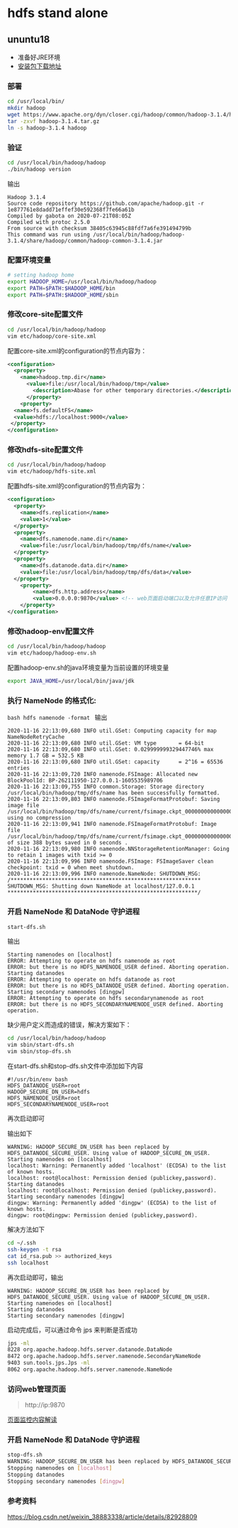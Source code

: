 # hdfs stand alone

## ununtu18

- 准备好JRE环境
- [安装包下载地址](https://archive.apache.org/dist/hadoop/common/)

### 部署  
```bash
cd /usr/local/bin/
mkdir hadoop
wget https://www.apache.org/dyn/closer.cgi/hadoop/common/hadoop-3.1.4/hadoop-3.1.4.tar.gz
tar -zxvf hadoop-3.1.4.tar.gz
ln -s hadoop-3.1.4 hadoop
```

### 验证
```bash
cd /usr/local/bin/hadoop/hadoop
./bin/hadoop version
```
输出
```text
Hadoop 3.1.4
Source code repository https://github.com/apache/hadoop.git -r 1e877761e8dadd71effef30e592368f7fe66a61b
Compiled by gabota on 2020-07-21T08:05Z
Compiled with protoc 2.5.0
From source with checksum 38405c63945c88fdf7a6fe391494799b
This command was run using /usr/local/bin/hadoop/hadoop-3.1.4/share/hadoop/common/hadoop-common-3.1.4.jar
```

### 配置环境变量
```bash
# setting hadoop home
export HADOOP_HOME=/usr/local/bin/hadoop/hadoop
export PATH=$PATH:$HADOOP_HOME/bin
export PATH=$PATH:$HADOOP_HOME/sbin
```


### 修改core-site配置文件
```bash
cd /usr/local/bin/hadoop/hadoop
vim etc/hadoop/core-site.xml
```
配置core-site.xml的configuration的节点内容为：
```xml
<configuration>
  <property>
    <name>hadoop.tmp.dir</name>
      <value>file:/usr/local/bin/hadoop/tmp</value>
        <description>Abase for other temporary directories.</description>
      </property>
    <property>
  <name>fs.defaultFS</name>
  <value>hdfs://localhost:9000</value>
 </property>
</configuration>
```

### 修改hdfs-site配置文件
```bash
cd /usr/local/bin/hadoop/hadoop
vim etc/hadoop/hdfs-site.xml
```
配置hdfs-site.xml的configuration的节点内容为：
```xml
<configuration>
  <property>
    <name>dfs.replication</name>
    <value>1</value>
  </property>
  <property>
    <name>dfs.namenode.name.dir</name>
    <value>file:/usr/local/bin/hadoop/tmp/dfs/name</value>
  </property>
  <property>
    <name>dfs.datanode.data.dir</name>
    <value>file:/usr/local/bin/hadoop/tmp/dfs/data</value>
  </property>
	<property>
		<name>dfs.http.address</name>
		<value>0.0.0.0:9870</value> <!-- web页面启动端口以及允许任意IP访问 -->
	</property>
</configuration>
```

### 修改hadoop-env配置文件
```bash
cd /usr/local/bin/hadoop/hadoop
vim etc/hadoop/hadoop-env.sh
```
配置hadoop-env.sh的java环境变量为当前设置的环境变量
```bash
export JAVA_HOME=/usr/local/bin/java/jdk
```

### 执行 NameNode 的格式化:
``bash
hdfs namenode -format
``
输出
```text
2020-11-16 22:13:09,680 INFO util.GSet: Computing capacity for map NameNodeRetryCache
2020-11-16 22:13:09,680 INFO util.GSet: VM type       = 64-bit
2020-11-16 22:13:09,680 INFO util.GSet: 0.029999999329447746% max memory 1.7 GB = 532.5 KB
2020-11-16 22:13:09,680 INFO util.GSet: capacity      = 2^16 = 65536 entries
2020-11-16 22:13:09,720 INFO namenode.FSImage: Allocated new BlockPoolId: BP-262111950-127.0.0.1-1605535989706
2020-11-16 22:13:09,755 INFO common.Storage: Storage directory /usr/local/bin/hadoop/tmp/dfs/name has been successfully formatted.
2020-11-16 22:13:09,803 INFO namenode.FSImageFormatProtobuf: Saving image file /usr/local/bin/hadoop/tmp/dfs/name/current/fsimage.ckpt_0000000000000000000 using no compression
2020-11-16 22:13:09,941 INFO namenode.FSImageFormatProtobuf: Image file /usr/local/bin/hadoop/tmp/dfs/name/current/fsimage.ckpt_0000000000000000000 of size 388 bytes saved in 0 seconds .
2020-11-16 22:13:09,980 INFO namenode.NNStorageRetentionManager: Going to retain 1 images with txid >= 0
2020-11-16 22:13:09,996 INFO namenode.FSImage: FSImageSaver clean checkpoint: txid = 0 when meet shutdown.
2020-11-16 22:13:09,996 INFO namenode.NameNode: SHUTDOWN_MSG: 
/************************************************************
SHUTDOWN_MSG: Shutting down NameNode at localhost/127.0.0.1
************************************************************/
```

### 开启 NameNode 和 DataNode 守护进程
```bash
start-dfs.sh
```
输出
```text
Starting namenodes on [localhost]
ERROR: Attempting to operate on hdfs namenode as root
ERROR: but there is no HDFS_NAMENODE_USER defined. Aborting operation.
Starting datanodes
ERROR: Attempting to operate on hdfs datanode as root
ERROR: but there is no HDFS_DATANODE_USER defined. Aborting operation.
Starting secondary namenodes [dingpw]
ERROR: Attempting to operate on hdfs secondarynamenode as root
ERROR: but there is no HDFS_SECONDARYNAMENODE_USER defined. Aborting operation.
```
缺少用户定义而造成的错误，解决方案如下：
```bash
cd /usr/local/bin/hadoop/hadoop
vim sbin/start-dfs.sh
vim sbin/stop-dfs.sh
```
在start-dfs.sh和stop-dfs.sh文件中添加如下内容
```text
#!/usr/bin/env bash
HDFS_DATANODE_USER=root
HADOOP_SECURE_DN_USER=hdfs
HDFS_NAMENODE_USER=root
HDFS_SECONDARYNAMENODE_USER=root
```
再次启动即可

输出如下
```text
WARNING: HADOOP_SECURE_DN_USER has been replaced by HDFS_DATANODE_SECURE_USER. Using value of HADOOP_SECURE_DN_USER.
Starting namenodes on [localhost]
localhost: Warning: Permanently added 'localhost' (ECDSA) to the list of known hosts.
localhost: root@localhost: Permission denied (publickey,password).
Starting datanodes
localhost: root@localhost: Permission denied (publickey,password).
Starting secondary namenodes [dingpw]
dingpw: Warning: Permanently added 'dingpw' (ECDSA) to the list of known hosts.
dingpw: root@dingpw: Permission denied (publickey,password).
```

解决方法如下
```bash
cd ~/.ssh
ssh-keygen -t rsa
cat id_rsa.pub >> authorized_keys
ssh localhost
```
再次启动即可，输出
```text
WARNING: HADOOP_SECURE_DN_USER has been replaced by HDFS_DATANODE_SECURE_USER. Using value of HADOOP_SECURE_DN_USER.
Starting namenodes on [localhost]
Starting datanodes
Starting secondary namenodes [dingpw]
```

启动完成后，可以通过命令 jps 来判断是否成功
```bash
jps -ml
8228 org.apache.hadoop.hdfs.server.datanode.DataNode
8472 org.apache.hadoop.hdfs.server.namenode.SecondaryNameNode
9403 sun.tools.jps.Jps -ml
8062 org.apache.hadoop.hdfs.server.namenode.NameNode
```

### 访问web管理页面
> http://ip:9870

[页面监控内容解读](https://www.cnblogs.com/go-no-1/p/13032247.html)

### 开启 NameNode 和 DataNode 守护进程
```bash
stop-dfs.sh
WARNING: HADOOP_SECURE_DN_USER has been replaced by HDFS_DATANODE_SECURE_USER. Using value of HADOOP_SECURE_DN_USER.
Stopping namenodes on [localhost]
Stopping datanodes
Stopping secondary namenodes [dingpw]
```

### 参考资料
https://blog.csdn.net/weixin_38883338/article/details/82928809